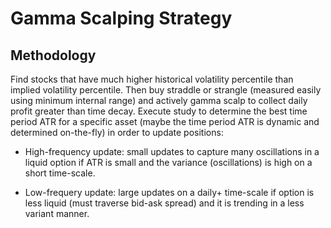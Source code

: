 # Gamma Scalping Strategy

## Methodology

Find stocks that have much higher historical volatility percentile than implied volatility percentile. Then buy straddle or strangle (measured easily using minimum internal range) and actively gamma scalp to collect daily profit greater than time decay. Execute study to determine the best time period ATR for a specific asset (maybe the time period ATR is dynamic and determined on-the-fly) in order to update positions:

- High-frequency update: small updates to capture many oscillations in a liquid option if ATR is small and the variance (oscillations) is high on a short time-scale.

- Low-frequery update: large updates on a daily+ time-scale if option is less liquid (must traverse bid-ask spread) and it is trending in a less variant manner.
